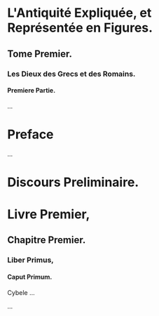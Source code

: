 # L'Antiquité Expliquée, et Représentée en Figures.

## Tome Premier.

### Les Dieux des Grecs et des Romains.

#### Premiere Partie.

...

# Preface

...

# Discours Preliminaire.

# Livre Premier, 

## Chapitre Premier.

### Liber Primus,

#### Caput Primum.

Cybele ...

...
